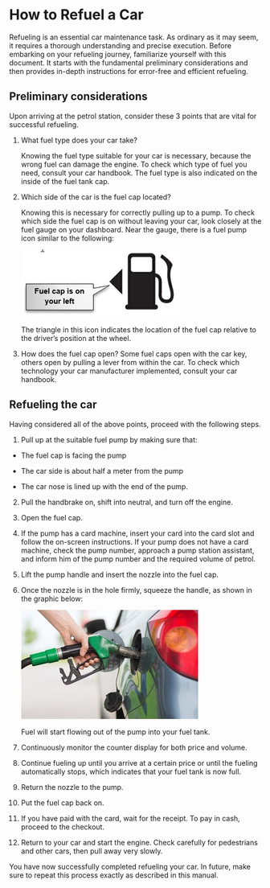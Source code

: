# How to Refuel a Car

Refueling is an essential car maintenance task. As ordinary as it may seem, it requires a thorough understanding and precise execution. Before embarking on your refueling journey, familiarize yourself with this document. It starts with the fundamental preliminary considerations and then provides in-depth instructions for error-free and efficient refueling.

## Preliminary considerations

Upon arriving at the petrol station, consider these 3 points that are vital for successful refueling.
1.	What fuel type does your car take?

    Knowing the fuel type suitable for your car is necessary, because the wrong fuel can damage the engine. To check which type  of fuel you need, consult your car handbook. The fuel type is also indicated on the inside of the fuel tank cap.

2.	Which side of the car is the fuel cap located?

    Knowing this is necessary for correctly pulling up to a pump. To check which side the fuel cap is on without leaving your car, look closely at the fuel gauge on your dashboard. Near the gauge, there is a fuel pump icon similar to the following:
    
    ![Figure 1](RH_test_1.jpg)
    
    The triangle in this icon indicates the location of the fuel cap relative to the driver’s position at the wheel.
    
3.	How does the fuel cap open?
    Some fuel caps open with the car key, others open by pulling a lever from within the car. To check which technology your car manufacturer implemented, consult your car handbook.
    
## Refueling the car

Having considered all of the above points, proceed with the following steps.

1.	Pull up at the suitable fuel pump by making sure that:

- The fuel cap is facing the pump

- The car side is about half a meter from the pump

- The car nose is lined up with the end of the pump.

2.	Pull the handbrake on, shift into neutral, and turn off the engine.

3.	Open the fuel cap.

4.	If the pump has a card machine, insert your card into the card slot and follow the on-screen instructions. 
    If your pump does not have a card machine, check the pump number, approach a pump station assistant, and inform him of the pump number and the required volume of petrol.

5.	Lift the pump handle and insert the nozzle into the fuel cap.

6.	Once the nozzle is in the hole firmly, squeeze the handle, as shown in the graphic below:

    ![Figure 2](RH_test_2.jpg)

    Fuel will start flowing out of the pump into your fuel tank.

7.	Continuously monitor the counter display for both price and volume.

8.	Continue fueling up until you arrive at a certain price or until the fueling automatically stops, which indicates that your fuel tank is now full.

9.	Return the nozzle to the pump.

10.	Put the fuel cap back on.

11.	If you have paid with the card, wait for the receipt.
    To pay in cash, proceed to the checkout.

12.	Return to your car and start the engine. Check carefully for pedestrians and other cars, then pull away very slowly.

You have now successfully completed refueling your car. In future, make sure to repeat this process exactly as described in this manual.
